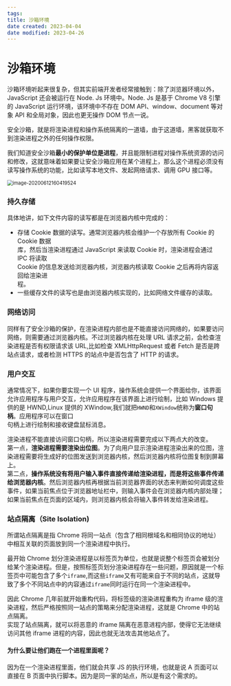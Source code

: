 ```yaml
---
tags:
title: 沙箱环境
date created: 2023-04-04
date modified: 2023-04-26
---
```


# 沙箱环境

沙箱环境听起来很复杂，但其实前端开发者经常接触到：除了浏览器环境以外，JavaScript 还会被运行在 Node. Js 环境中。Node. Js 是基于 Chrome V8 引擎的 JavaScript 运行环境，该环境中不存在 DOM API、window、document 等对象 API 和全局对象，因此也更无操作 DOM 节点一说。

安全沙箱，就是将渲染进程和操作系统隔离的一道墙，由于这道墙，黑客就获取不到渲染进程之外的任何操作权限。

我们知道安全沙箱**最小的保护单位是进程**，并且能限制进程对操作系统资源的访问和修改，这就意味着如果要让安全沙箱应用在某个进程上，那么这个进程必须没有读写操作系统的功能，比如读写本地文件、发起网络请求、调用 GPU 接口等。

<img src="https://i.loli.net/2021/03/02/LMlKcvWGIAmSeUD.png" alt="image-20200612160419524" style="zoom: 80%;" />

### 持久存储

具体地讲，如下文件内容的读写都是在浏览器内核中完成的：

- 存储 Cookie 数据的读写。通常浏览器内核会维护一个存放所有 Cookie 的 Cookie 数据  
  库，然后当渲染进程通过 JavaScript 来读取 Cookie 时，渲染进程会通过 IPC 将读取  
  Cookie 的信息发送给浏览器内核，浏览器内核读取 Cookie 之后再将内容返回给渲染进  
  程。
- 一些缓存文件的读写也是由浏览器内核实现的，比如网络文件缓存的读取。

### 网络访问

同样有了安全沙箱的保护，在渲染进程内部也是不能直接访问网络的，如果要访问网络，则需要通过浏览器内核。不过浏览器内核在处理 URL 请求之前，会检查渲染进程是否有权限请求该 URL,比如检查 XMLHttpRequest 或者 Fetch 是否是跨站点请求，或者检测 HTTPS 的站点中是否包含了 HTTP 的请求。

### 用户交互

通常情况下，如果你要实现一个 UI 程序，操作系统会提供一个界面给你，该界面允许应用程序与用户交互，允许应用程序在该界面上进行绘制，比如 Windows 提供的是 HWND,Linux 提供的 XWindow,我们就把`HWND`和`XWindow`统称为**窗口句柄**。应用程序可以在窗口  
句柄上进行绘制和接收键盘鼠标消息。

渲染进程不能直接访问窗口句柄，所以渲染进程需要完成以下两点大的改变。  
第一点，**渲染进程需要渲染出位图**。为了向用户显示渲染进程渲染出来的位图，渲染进程需要将生成好的位图发送到浏览器内核，然后浏览器内核将位图复制到屏幕上。  
第二点，**操作系统没有将用户输入事件直接传递给渲染进程，而是将这些事件传递给浏览器内核**。然后浏览器内核再根据当前浏览器界面的状态来判断如何调度这些事件，如果当前焦点位于浏览器地址栏中，则输入事件会在浏览器内核内部处理；如果当前焦点在页面的区域内，则浏览器内核会将输入事件转发给渲染进程。

### 站点隔离（Site Isolation)

所谓站点隔离是指 Chrome 将同一站点（包含了相同根域名和相同协议的地址）中相互关联的页面放到同一个渲染进程中执行。

最开始 Chrome 划分渲染进程是以标签页为单位，也就是说整个标签页会被划分给某个渲染进程。但是，按照标签页划分渲染进程存在一些问题，原因就是一个标签页中可能包含了多个`iframe`,而这些`iframe`又有可能来自于不同的站点，这就导致了多个不同站点中的内容通过`iframe`同时运行在同一个渲染进程中。

因此 Chrome 几年前就开始重构代码，将标签级的渲染进程重构为 iframe 级的渲染进程，然后严格按照同一站点的策略来分配渲染进程，这就是 Chrome 中的站点隔离。  
实现了站点隔离，就可以将恶意的 iframe 隔离在恶意进程内部，使得它无法继续访问其他 iframe 进程的内容，因此也就无法攻击其他站点了。

#### 为什么要让他们跑在一个进程里面呢？

因为在一个渲染进程里面，他们就会共享 JS 的执行环境，也就是说 A 页面可以直接在 B 页面中执行脚本。因为是同一家的站点，所以是有这个需求的。
